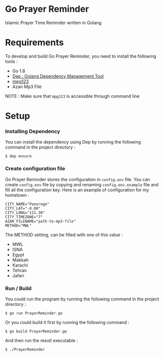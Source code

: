 # Go Prayer Reminder
Islamic Prayer Time Reminder written in Golang

# Requirements
To develop and build Go Prayer Reminder, you need to install the following tools :
- Go 1.8
- [Dep : Golang Dependency Management Tool](https://github.com/golang/dep)
- [mpg123](https://sourceforge.net/projects/mpg123/)
- Azan Mp3 File

NOTE : Make sure that `mpg123` is accessible through command line

# Setup
### Installing Dependency
You can install the dependency using Dep by running the following command in the project directory :
````
$ dep ensure
````

### Create configuration file
Go Prayer Reminder stores the configuration in `config.env` file. You can create `config.env` file by copying and renaming `config.env.example` file and fill all the configuration key.
Here is an example of configuration for my hometown :
````
CITY_NAME="Ponorogo"
CITY_LAT="-8.00"
CITY_LONG="111.30"
CITY_TIMEZONE="7"
AZAN_FILENAME="path-to-mp3-file"
METHOD="MWL"
````
The METHOD setting, can be filled with one of this value :
- MWL
- ISNA
- Egypt
- Makkah
- Karachi
- Tehran
- Jafari

### Run / Build
You could run the program by running the following command in the project directory :
````
$ go run PrayerReminder.go
````

Or you could build it first by running the following command :
````
$ go build PrayerReminder.go
````

And then run the result executable :
````
$ ./PrayerReminder
````
